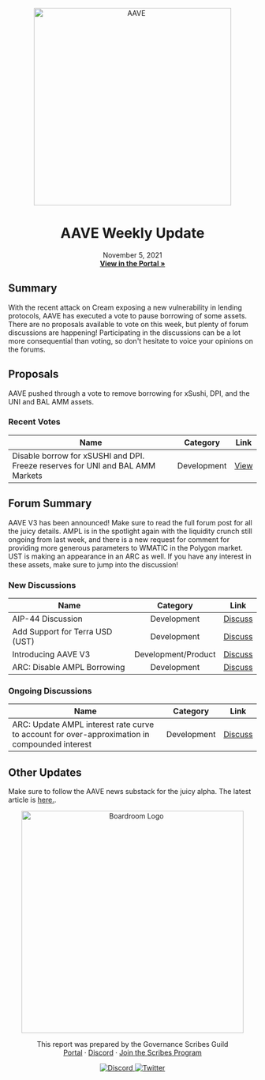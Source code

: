 <p align="center">
  <a href="http://app.boardroom.info/aave">
    <img src="https://pakimhostedimages.s3.amazonaws.com/0+DdTT4AumgM-dIVzz.jpg" alt="AAVE" width="400" />
  </a>
  <h1 align="center">AAVE Weekly Update</h1>
  <p align="center">
    November 5, 2021
  <br />
  <a href="http://app.boardroom.info/aave"><strong>View in the Portal »</strong></a>
  <br />
  </p>
</p>

## Summary

With the recent attack on Cream exposing a new vulnerability in lending protocols, AAVE has executed a vote to pause borrowing of some assets. There are no proposals available to vote on this week, but plenty of forum discussions are happening! Participating in the discussions can be a lot more consequential than voting, so don't hesitate to voice your opinions on the forums.

## Proposals

AAVE pushed through a vote to remove borrowing for xSushi, DPI, and the UNI and BAL AMM assets.

### Recent Votes

| Name          | Category      | Link   |
| ------------- |:-------------:| :-----:|
| Disable borrow for xSUSHI and DPI. Freeze reserves for UNI and BAL AMM Markets | Development | [View](https://app.boardroom.info/aave/proposal/cHJvcG9zYWw6YWF2ZTpkZWZhdWx0OjQ0)


## Forum Summary

AAVE V3 has been announced! Make sure to read the full forum post for all the juicy details. AMPL is in the spotlight again with the liquidity crunch still ongoing from last week, and there is a new request for comment for providing more generous parameters to WMATIC in the Polygon market. UST is making an appearance in an ARC as well. If you have any interest in these assets, make sure to jump into the discussion!

### New Discussions

| Name          | Category      | Link   |
| ------------- |:-------------:| :-----:|
| AIP-44 Discussion | Development | [Discuss](https://governance.aave.com/t/aip-44-discussion/5965)
| Add Support for Terra USD (UST) | Development | [Discuss](https://governance.aave.com/t/add-support-for-terra-usd-ust/6003)
| Introducing AAVE V3 | Development/Product | [Discuss](https://governance.aave.com/t/introducing-aave-v3/6035)
| ARC: Disable AMPL Borrowing | Development | [Discuss](https://governance.aave.com/t/arc-disable-ampl-borrowing/5996)


### Ongoing Discussions

| Name          | Category      | Link   |
| ------------- |:-------------:| :-----:|
| ARC: Update AMPL interest rate curve to account for over-approximation in compounded interest | Development | [Discuss](https://governance.aave.com/t/arc-update-ampl-interest-rate-curve-to-account-for-over-approximation-in-compounded-interest/5350)

## Other Updates

Make sure to follow the AAVE news substack for the juicy alpha. The latest article is [here.](https://aavenews.substack.com/p/aave-news-design-a-poap).

<p align="center">
  <a href="http://app.boardroom.info/">
    <img src="https://i.ibb.co/PFcchnQ/boardroom.png" alt="Boardroom Logo" width="450" />
  </a>
</p>

<p align="center">
	This report was prepared by the Governance Scribes Guild
  <br />
  <a href="http://boardroom.info/">Portal</a>
  ·
  <a href="https://discord.com/invite/tgrTFg9">Discord</a>
  ·
  <a href="https://boardroom.mirror.xyz/JHrN8nVy_J4C7Xzj37zoyPANg0ZnNszhWy9YOZHC0lM">Join the Scribes Program</a>
</p>

<p align="center">
  <a href="https://discord.gg/CEZ8WfuK8s">
    <img src="https://img.shields.io/badge/Discord-Join-7289da?style=for-the-badge&logo=discord&logoColor=white" alt="Discord" />
  </a>
  <a href="https://twitter.com/boardroom_info">
    <img src="https://img.shields.io/badge/Twitter-Follow-1da1f2?style=for-the-badge&logo=twitter&logoColor=white" alt="Twitter" />
  </a>
</p>
